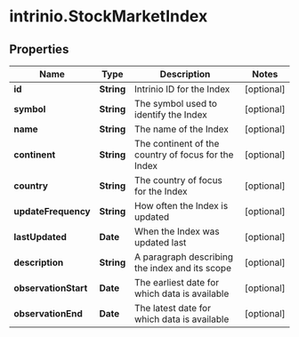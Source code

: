 # intrinio.StockMarketIndex

## Properties
Name | Type | Description | Notes
------------ | ------------- | ------------- | -------------
**id** | **String** | Intrinio ID for the Index | [optional] 
**symbol** | **String** | The symbol used to identify the Index | [optional] 
**name** | **String** | The name of the Index | [optional] 
**continent** | **String** | The continent of the country of focus for the Index | [optional] 
**country** | **String** | The country of focus for the Index | [optional] 
**updateFrequency** | **String** | How often the Index is updated | [optional] 
**lastUpdated** | **Date** | When the Index was updated last | [optional] 
**description** | **String** | A paragraph describing the index and its scope | [optional] 
**observationStart** | **Date** | The earliest date for which data is available | [optional] 
**observationEnd** | **Date** | The latest date for which data is available | [optional] 


